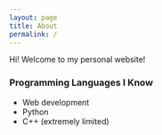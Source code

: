 ```yaml
---
layout: page
title: About
permalink: /
---
```


Hi! Welcome to my personal website!

### Programming Languages I Know
- Web development
- Python
- C++ (extremely limited)